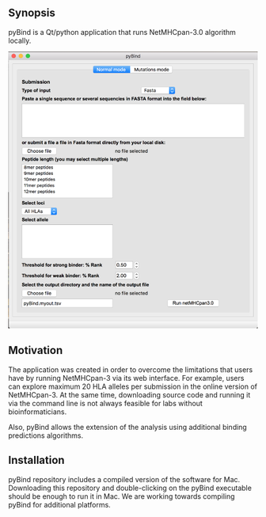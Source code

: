 ## Synopsis

pyBind is a Qt/python application that runs NetMHCpan-3.0 algorithm locally.

![Alt text](/images/gui_screenshot.png?raw=true "pyBind GUI")

## Motivation

The application was created in order to overcome the limitations that users have by running NetMHCpan-3 via its web interface. For example, users can explore maximum 20 HLA alleles per submission in the online version of NetMHCpan-3. At the same time, downloading source code and running it via the command line is not always feasible for labs without bioinformaticians.

Also, pyBind allows the extension of the analysis using additional binding predictions algorithms.

## Installation

pyBind repository includes a compiled version of the software for Mac. Downloading this repository and double-clicking on the pyBind executable should be enough to run it in Mac. We are working towards compiling pyBind for additional platforms.
